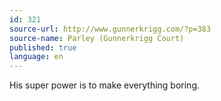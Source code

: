 ```yaml
---
id: 321
source-url: http://www.gunnerkrigg.com/?p=383
source-name: Parley (Gunnerkrigg Court)
published: true
language: en
---
```

His super power is to make everything boring.
